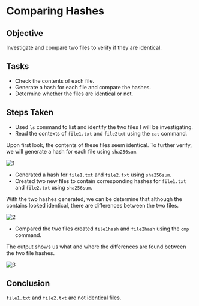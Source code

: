 # Comparing Hashes

<h2>Objective</h2>

Investigate and compare two files to verify if they are identical.

<h2>Tasks</h2>

- Check the contents of each file.
- Generate a hash for each file and compare the hashes.
- Determine whether the files are identical or not.

<h2>Steps Taken</h2>

- Used `ls` command to list and identify the two files I will be investigating.
- Read the contexts of `file1.txt` and `file2txt` using the `cat` command.

Upon first look, the contents of these files seem identical. To further verify, we will generate a hash for each file using `sha256sum`.

![1](https://github.com/DigitalWatchmen/Hashes/assets/164795269/f40898c7-7c46-4333-b33a-6f342f3f0fb5)

- Generated a hash for `file1.txt` and `file2.txt` using `sha256sum`.
- Created two new files to contain corresponding hashes for `file1.txt` and `file2.txt` using `sha256sum`.

With the two hashes generated, we can be determine that although the contains looked identical, there are differences between the two files. 

![2](https://github.com/DigitalWatchmen/Hashes/assets/164795269/4123ad8c-9f9e-45a0-90a9-21df4e269c01)

- Compared the two files created `file1hash` and `file2hash` using the `cmp` command.

The output shows us what and where the differences are found between the two file hashes.

![3](https://github.com/DigitalWatchmen/Hashes/assets/164795269/b9b1b67a-439e-4398-9af4-5ceca403b81d)

<h2>Conclusion</h2>

`file1.txt` and `file2.txt` are not identical files.
